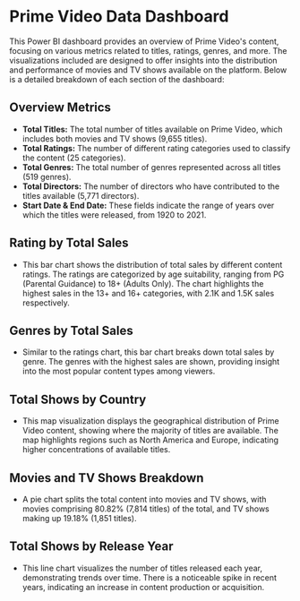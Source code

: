 # Prime Video Data Dashboard

This Power BI dashboard provides an overview of Prime Video's content, focusing on various metrics related to titles, ratings, genres, and more. The visualizations included are designed to offer insights into the distribution and performance of movies and TV shows available on the platform. Below is a detailed breakdown of each section of the dashboard:

## Overview Metrics
- **Total Titles:** The total number of titles available on Prime Video, which includes both movies and TV shows (9,655 titles).
- **Total Ratings:** The number of different rating categories used to classify the content (25 categories).
- **Total Genres:** The total number of genres represented across all titles (519 genres).
- **Total Directors:** The number of directors who have contributed to the titles available (5,771 directors).
- **Start Date & End Date:** These fields indicate the range of years over which the titles were released, from 1920 to 2021.

## Rating by Total Sales
- This bar chart shows the distribution of total sales by different content ratings. The ratings are categorized by age suitability, ranging from PG (Parental Guidance) to 18+ (Adults Only). The chart highlights the highest sales in the 13+ and 16+ categories, with 2.1K and 1.5K sales respectively.

## Genres by Total Sales
- Similar to the ratings chart, this bar chart breaks down total sales by genre. The genres with the highest sales are shown, providing insight into the most popular content types among viewers.

## Total Shows by Country
- This map visualization displays the geographical distribution of Prime Video content, showing where the majority of titles are available. The map highlights regions such as North America and Europe, indicating higher concentrations of available titles.

## Movies and TV Shows Breakdown
- A pie chart splits the total content into movies and TV shows, with movies comprising 80.82% (7,814 titles) of the total, and TV shows making up 19.18% (1,851 titles).

## Total Shows by Release Year
- This line chart visualizes the number of titles released each year, demonstrating trends over time. There is a noticeable spike in recent years, indicating an increase in content production or acquisition.

